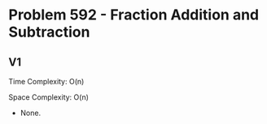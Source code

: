 # Problem 592 - Fraction Addition and Subtraction

## V1

Time Complexity: O(n)

Space Complexity: O(n)

- None.
